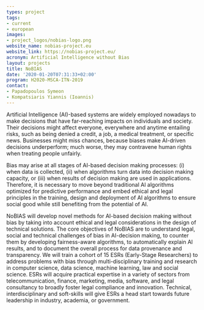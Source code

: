 ```yaml
---
types: project
tags:
- current
- european
images:
- project_logos/nobias-logo.png
website_name: nobias-project.eu
website_link: https://nobias-project.eu/
acronym: Artificial Intelligence without Bias
layout: projects
title: NoBIAS
date: '2020-01-20T07:31:33+02:00'
program: H2020-MSCA-ITN-2019
contact:
- Papadopoulos Symeon
- Kompatsiaris Yiannis (Ioannis)
---
```

<p>Artificial Intelligence (AI)-based systems are widely employed nowadays to make decisions that have far-reaching impacts on individuals and society. Their decisions might affect everyone, everywhere and anytime entailing risks, such as being denied a credit, a job, a medical treatment, or specific news. Businesses might miss chances, because biases make AI-driven decisions underperform; much worse, they may contravene human rights when treating people unfairly.</p>
<p>Bias may arise at all stages of AI-based decision making processes: (i) when data is collected, (ii) when algorithms turn data into decision making capacity, or (iii) when results of decision making are used in applications. Therefore, it is necessary to move beyond traditional AI algorithms optimized for predictive performance and embed ethical and legal principles in the training, design and deployment of AI algorithms to ensure social good while still benefiting from the potential of AI.</p>
<p>NoBIAS will develop novel methods for AI-based decision making without bias by taking into account ethical and legal considerations in the design of technical solutions. The core objectives of NoBIAS are to understand legal, social and technical challenges of bias in AI-decision making, to counter them by developing fairness-aware algorithms, to automatically explain AI results, and to document the overall process for data provenance and transparency. We will train a cohort of 15 ESRs (Early-Stage Researchers) to address problems with bias through multi-disciplinary training and research in computer science, data science, machine learning, law and social science. ESRs will acquire practical expertise in a variety of sectors from telecommunication, finance, marketing, media, software, and legal consultancy to broadly foster legal compliance and innovation. Technical, interdisciplinary and soft-skills will give ESRs a head start towards future leadership in industry, academia, or government.</p>
